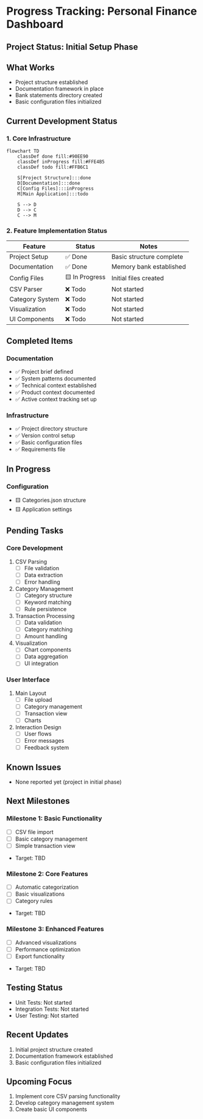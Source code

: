 # Progress Tracking: Personal Finance Dashboard

## Project Status: Initial Setup Phase

## What Works
- Project structure established
- Documentation framework in place
- Bank statements directory created
- Basic configuration files initialized

## Current Development Status

### 1. Core Infrastructure
```mermaid
flowchart TD
    classDef done fill:#90EE90
    classDef inProgress fill:#FFE4B5
    classDef todo fill:#FFB6C1

    S[Project Structure]:::done
    D[Documentation]:::done
    C[Config Files]:::inProgress
    M[Main Application]:::todo

    S --> D
    D --> C
    C --> M
```

### 2. Feature Implementation Status
| Feature | Status | Notes |
|---------|--------|-------|
| Project Setup | ✅ Done | Basic structure complete |
| Documentation | ✅ Done | Memory bank established |
| Config Files | 🟨 In Progress | Initial files created |
| CSV Parser | ❌ Todo | Not started |
| Category System | ❌ Todo | Not started |
| Visualization | ❌ Todo | Not started |
| UI Components | ❌ Todo | Not started |

## Completed Items

### Documentation
- ✅ Project brief defined
- ✅ System patterns documented
- ✅ Technical context established
- ✅ Product context documented
- ✅ Active context tracking set up

### Infrastructure
- ✅ Project directory structure
- ✅ Version control setup
- ✅ Basic configuration files
- ✅ Requirements file

## In Progress

### Configuration
- 🟨 Categories.json structure
- 🟨 Application settings

## Pending Tasks

### Core Development
1. CSV Parsing
   - [ ] File validation
   - [ ] Data extraction
   - [ ] Error handling

2. Category Management
   - [ ] Category structure
   - [ ] Keyword matching
   - [ ] Rule persistence

3. Transaction Processing
   - [ ] Data validation
   - [ ] Category matching
   - [ ] Amount handling

4. Visualization
   - [ ] Chart components
   - [ ] Data aggregation
   - [ ] UI integration

### User Interface
1. Main Layout
   - [ ] File upload
   - [ ] Category management
   - [ ] Transaction view
   - [ ] Charts

2. Interaction Design
   - [ ] User flows
   - [ ] Error messages
   - [ ] Feedback system

## Known Issues
- None reported yet (project in initial phase)

## Next Milestones

### Milestone 1: Basic Functionality
- [ ] CSV file import
- [ ] Basic category management
- [ ] Simple transaction view
- Target: TBD

### Milestone 2: Core Features
- [ ] Automatic categorization
- [ ] Basic visualizations
- [ ] Category rules
- Target: TBD

### Milestone 3: Enhanced Features
- [ ] Advanced visualizations
- [ ] Performance optimization
- [ ] Export functionality
- Target: TBD

## Testing Status
- Unit Tests: Not started
- Integration Tests: Not started
- User Testing: Not started

## Recent Updates
1. Initial project structure created
2. Documentation framework established
3. Basic configuration files initialized

## Upcoming Focus
1. Implement core CSV parsing functionality
2. Develop category management system
3. Create basic UI components
